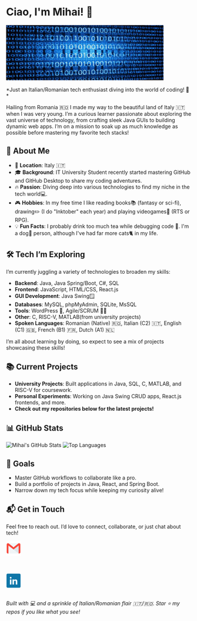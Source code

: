 # Ciao, I'm Mihai! 👋

<img src="ReadmeIcons/profile_banner.jpg" height = "150px" width= "85%"/>
<p>*Just an Italian/Romanian tech enthusiast diving into the world of coding! 🚀*

Hailing from Romania 🇷🇴 I made my way to the beautiful land of Italy 🇮🇹 when I was very young. I’m a curious learner passionate about exploring the vast universe of technology, from crafting sleek Java GUIs to building dynamic web apps. I’m on a mission to soak up as much knowledge as possible before mastering my favorite tech stacks!</p>

## 🌟 About Me

- 📍 **Location**: Italy 🇮🇹
- 🎓 **Background**: IT University Student recently started mastering GitHub and GitHub Desktop to share my coding adventures.
- 🔥 **Passion**: Diving deep into various technologies to find my niche in the tech world💻.
- 🎮 **Hobbies**: In my free time I like reading books📚 (fantasy or sci-fi), drawing✏️ (I do "Inktober" each year) and playing videogames🎲 (RTS or RPG). 
- 💡 **Fun Facts**: I probably drink too much tea while debugging code 🍵. I'm a dog🐶 person, although I've had far more cats🐈 in my life.

## 🛠️ Tech I’m Exploring

I’m currently juggling a variety of technologies to broaden my skills:

- **Backend**: Java, Java Spring/Boot, C#, SQL
- **Frontend**: JavaScript, HTML/CSS, React.js
- **GUI Development**: Java Swing🪟
- **Databases**: MySQL, phpMyAdmin, SQLite, MsSQL
- **Tools**: WordPress 📝, Agile/SCRUM 🏃‍♂️
- **Other**: C, RISC-V, MATLAB(from university projects)
- **Spoken Languages**: Romanian (Native) 🇷🇴, Italian (C2) 🇮🇹, English (C1) 🇬🇧, French (B1) 🇫🇷, Dutch (A1) 🇳🇱

I’m all about learning by doing, so expect to see a mix of projects showcasing these skills!

## 📚 Current Projects

- **University Projects**: Built applications in Java, SQL, C, MATLAB, and RISC-V for coursework.
- **Personal Experiments**: Working on Java Swing CRUD apps, React.js frontends, and more.
- **Check out my repositories below for the latest projects!**

## 📊 GitHub Stats

![Mihai's GitHub Stats](https://github-readme-stats.vercel.app/api?username=Mihay135&show_icons=true&theme=radical)
![Top Languages](https://github-readme-stats.vercel.app/api/top-langs/?username=Mihay135&layout=compact&theme=radical)

## 🚀 Goals

- Master GitHub workflows to collaborate like a pro.
- Build a portfolio of projects in Java, React, and Spring Boot.
- Narrow down my tech focus while keeping my curiosity alive!
  
## 📬 Get in Touch

Feel free to reach out. I’d love to connect, collaborate, or just chat about tech!

<a href="mailto:sauca.mihai.135@gmail.com">
   <img height="40" width="40" src="ReadmeIcons/gmailIcon.png" alt="Gmail" />
</a>
<p>
&ensp;
</p>

<a href="https://www.linkedin.com/in/mihai-sauca-462b91356">
   <img height="40" width="40" src="ReadmeIcons/linkedInIcon.png" alt="LinkedIn" />
</a>

##
*Built with 💻 and a sprinkle of Italian/Romanian flair 🇮🇹/🇷🇴. Star ⭐ my repos if you like what you see!*
<!---
Mihay135/Mihay135 is a ✨ special ✨ repository because its `README.md` (this file) appears on your GitHub profile.
You can click the Preview link to take a look at your changes.
--->
